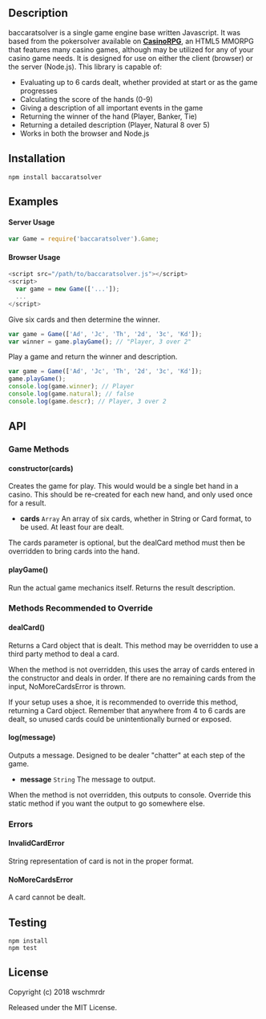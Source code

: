 ## Description
baccaratsolver is a single game engine base written Javascript. It was based from the pokersolver available on [**CasinoRPG**](http://casinorpg.com), an HTML5 MMORPG that features many casino games, although may be utilized for any of your casino game needs. It is designed for use on either the client (browser) or the server (Node.js). This library is capable of:

* Evaluating up to 6 cards dealt, whether provided at start or as the game progresses
* Calculating the score of the hands (0-9)
* Giving a description of all important events in the game
* Returning the winner of the hand (Player, Banker, Tie)
* Returning a detailed description (Player, Natural 8 over 5)
* Works in both the browser and Node.js

## Installation
```
npm install baccaratsolver
```

## Examples
#### Server Usage
```javascript
var Game = require('baccaratsolver').Game;
```

#### Browser Usage
```javascript
<script src="/path/to/baccaratsolver.js"></script>
<script>
  var game = new Game(['...']);
  ...
</script>
```

Give six cards and then determine the winner.
```javascript
var game = Game(['Ad', 'Jc', 'Th', '2d', '3c', 'Kd']);
var winner = game.playGame(); // "Player, 3 over 2"
```

Play a game and return the winner and description.
```javascript
var game = Game(['Ad', 'Jc', 'Th', '2d', '3c', 'Kd']);
game.playGame();
console.log(game.winner); // Player
console.log(game.natural); // false
console.log(game.descr); // Player, 3 over 2
```

## API
### Game Methods
#### constructor(cards)
Creates the game for play. This would would be a single bet hand in a casino.
This should be re-created for each new hand, and only used once for a result.

* **cards** `Array` An array of six cards, whether in String or Card format, to be used. At least four are dealt.

The cards parameter is optional, but the dealCard method must then be overridden to bring cards into the hand.

#### playGame()
Run the actual game mechanics itself.
Returns the result description. 

### Methods Recommended to Override
#### dealCard()
Returns a Card object that is dealt.
This method may be overridden to use a third party method to deal a card.

When the method is not overridden, this uses the array of cards entered in the constructor and deals in order.
If there are no remaining cards from the input, NoMoreCardsError is thrown.

If your setup uses a shoe, it is recommended to override this method, returning a Card object.
Remember that anywhere from 4 to 6 cards are dealt, so unused cards could be unintentionally burned or exposed.

#### log(message)
Outputs a message. Designed to be dealer "chatter" at each step of the game.

* **message** `String` The message to output.

When the method is not overridden, this outputs to console.
Override this static method if you want the output to go somewhere else.

### Errors
#### InvalidCardError
String representation of card is not in the proper format.

#### NoMoreCardsError
A card cannot be dealt.

## Testing
```
npm install
npm test
```

## License
Copyright (c) 2018 wschmrdr

Released under the MIT License.
